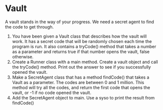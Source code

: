 
# Vault
   A vault stands in the way of your progress. We need a secret agent to find the code to get through.
1. You have been given a Vault class that describes how the vault will work. It has a secret code that will be randomly chosen each time the program is run.
	  It also contains a tryCode() method that takes a number as a parameter and returns true if that number opens the vault, false otherwise.
2. Create a Runner class with a main method. Create a vault object and call the tryCode() method. Print out the answer to see if you successfully opened the vault.
3. Make a SecretAgent class that has a method findCode() that takes a Vault as a parameter.
     The codes are between 0 and 1 million. This method will try all the codes, and return the first code that opens the vault, or -1 if no code opened the vault.
4. Add the SecretAgent object to main. Use a syso to print the result from findCode()
  
 

